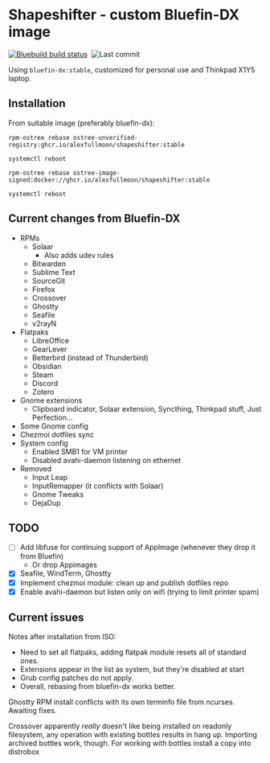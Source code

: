 # Shapeshifter - custom Bluefin-DX image
[![Bluebuild build status](https://github.com/alexfullmoon/shapeshifter/actions/workflows/build.yml/badge.svg)](https://github.com/alexfullmoon/shapeshifter/actions/workflows/build.yml)&nbsp; ![Last commit](https://img.shields.io/github/last-commit/AlexFullmoon/shapeshifter?style=plastic&label=updated)

Using `bluefin-dx:stable`, customized for personal use and Thinkpad X1Y5 laptop.

## Installation

From suitable image (preferably bluefin-dx):

```
rpm-ostree rebase ostree-unverified-registry:ghcr.io/alexfullmoon/shapeshifter:stable

systemctl reboot

rpm-ostree rebase ostree-image-signed:docker://ghcr.io/alexfullmoon/shapeshifter:stable

systemctl reboot
```

## Current changes from Bluefin-DX

- RPMs
  - Solaar
    - Also adds udev rules
  - Bitwarden
  - Sublime Text
  - SourceGit
  - Firefox
  - Crossover
  - Ghostty
  - Seafile
  - v2rayN
- Flatpaks
  - LibreOffice
  - GearLever
  - Betterbird (instead of Thunderbird)
  - Obsidian
  - Steam
  - Discord
  - Zotero
- Gnome extensions
  - Clipboard indicator, Solaar extension, Syncthing, Thinkpad stuff, Just Perfection...
- Some Gnome config
- Chezmoi dotfiles sync
- System config
  - Enabled SMB1 for VM printer
  - Disabled avahi-daemon listening on ethernet
- Removed
  - Input Leap
  - InputRemapper (it conflicts with Solaar)
  - Gnome Tweaks
  - DejaDup

## TODO

- [ ] Add libfuse for continuing support of AppImage (whenever they drop it from Bluefin)
  - Or drop Appimages
- [x] Seafile, WindTerm, Ghostty
- [x] Implement chezmoi module: clean up and publish dotfiles repo
- [x] Enable avahi-daemon but listen only on wifi (trying to limit printer spam) 
 
## Current issues

Notes after installation from ISO:

- Need to set all flatpaks, adding flatpak module resets all of standard ones.
- Extensions appear in the list as system, but they're disabled at start
- Grub config patches do not apply.
- Overall, rebasing from bluefin-dx works better.

Ghostty RPM install conflicts with its own terminfo file from ncurses. Awaiting fixes.

Crossover apparently _really_ doesn't like being installed on readonly filesystem, any operation with existing bottles results in hang up. Importing archived bottles work, though. For working with bottles install a copy into distrobox
